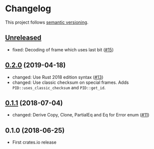 # Changelog

This project follows [semantic versioning](https://semver.org/).

## [Unreleased]

 * fixed: Decoding of frame which uses last bit
   ([#15](https://github.com/Sensirion/lin-bus-rs/pull/15))

## [0.2.0] (2019-04-18)

 * changed: Use Rust 2018 edition syntax
   ([#13](https://github.com/Sensirion/lin-bus-rs/pull/13))
 * changed: Use classic checksum on special frames. Adds
   `PID::uses_classic_checksum` and `PID::get_id`.

## [0.1.1] (2018-07-04)

 * changed: Derive Copy, Clone, PartialEq and Eq for Error enum
   ([#11](https://github.com/Sensirion/lin-bus-rs/pull/11))

## 0.1.0 (2018-06-25)

 * First crates.io release

[Unreleased]: https://github.com/Sensirion/lin-bus-rs/compare/v0.2.0...HEAD
[0.2.0]: https://github.com/Sensirion/lin-bus-rs/compare/v0.1.1...v0.2.0
[0.1.1]: https://github.com/Sensirion/lin-bus-rs/compare/v0.1.0...v0.1.1
